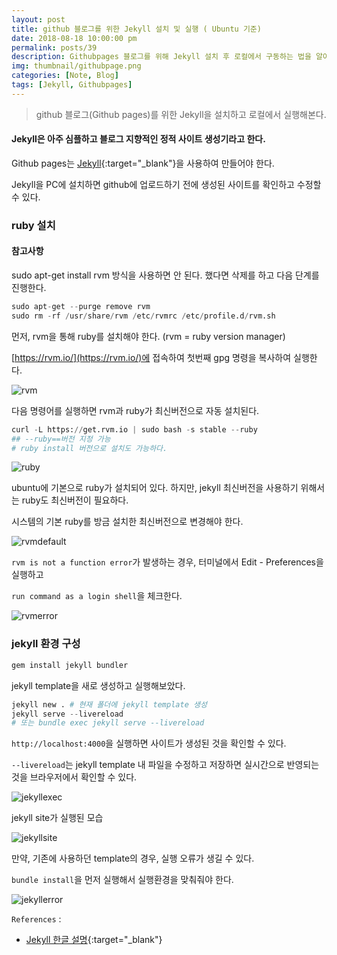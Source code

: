 ```yaml
---
layout: post
title: github 블로그를 위한 Jekyll 설치 및 실행 ( Ubuntu 기준)
date: 2018-08-18 10:00:00 pm
permalink: posts/39
description: Githubpages 블로그를 위해 Jekyll 설치 후 로컬에서 구동하는 법을 알아본다.
img: thumbnail/githubpage.png 
categories: [Note, Blog]
tags: [Jekyll, Githubpages] 
---
```


> github 블로그(Github pages)를 위한 Jekyll을 설치하고 로컬에서 실행해본다.

#### Jekyll은 아주 심플하고 블로그 지향적인 정적 사이트 생성기라고 한다.

Github pages는 [Jekyll](https://jekyllrb.com/){:target="_blank"}을 사용하여 만들어야 한다.

Jekyll을 PC에 설치하면 github에 업로드하기 전에 생성된 사이트를 확인하고 수정할 수 있다.

### ruby 설치

#### 참고사항

sudo apt-get install rvm 방식을 사용하면 안 된다. 했다면 삭제를 하고 다음 단계를 진행한다.

``` python
sudo apt-get --purge remove rvm
sudo rm -rf /usr/share/rvm /etc/rvmrc /etc/profile.d/rvm.sh
```

먼저, rvm을 통해 ruby를 설치해야 한다. (rvm = ruby version manager)

[https://rvm.io/](https://rvm.io/)에 접속하여 첫번째 gpg 명령을 복사하여 실행한다.

![rvm]({{site.baseurl}}/assets/img/note/rvm.jpg)

다음 명령어를 실행하면 rvm과 ruby가 최신버전으로 자동 설치된다.

``` python
curl -L https://get.rvm.io | sudo bash -s stable --ruby
## --ruby==버전 지정 가능
# ruby install 버전으로 설치도 가능하다.
```

![ruby]({{site.baseurl}}/assets/img/note/ruby.png)

ubuntu에 기본으로 ruby가 설치되어 있다. 하지만, jekyll 최신버전을 사용하기 위해서는 ruby도 최신버전이 필요하다.

시스템의 기본 ruby를 방금 설치한 최신버전으로 변경해야 한다.

![rvmdefault]({{site.baseurl}}/assets/img/note/rvmdefault.png)

`rvm is not a function error`가 발생하는 경우, 터미널에서 Edit - Preferences을 실행하고 

`run command as a login shell`을 체크한다.

![rvmerror]({{site.baseurl}}/assets/img/note/rvmerror.png)

### jekyll 환경 구성

``` python
gem install jekyll bundler
```

jekyll template을 새로 생성하고 실행해보았다.

``` python
jekyll new . # 현재 폴더에 jekyll template 생성
jekyll serve --livereload
# 또는 bundle exec jekyll serve --livereload
```

`http://localhost:4000`을 실행하면 사이트가 생성된 것을 확인할 수 있다.

`--livereload`는 jekyll template 내 파일을 수정하고 저장하면 실시간으로 반영되는 것을 브라우저에서 확인할 수 있다.

![jekyllexec]({{site.baseurl}}/assets/img/note/jekyllexec.jpg)

jekyll site가 실행된 모습

![jekyllsite]({{site.baseurl}}/assets/img/note/jekyllsite.jpg)

만약, 기존에 사용하던 template의 경우, 실행 오류가 생길 수 있다.

`bundle install`을 먼저 실행해서 실행환경을 맞춰줘야 한다.

![jekyllerror]({{site.baseurl}}/assets/img/note/jekyllerror.png)

`References` : 

* [Jekyll 한글 설명](https://jekyllrb-ko.github.io/docs/home/){:target="_blank"}
